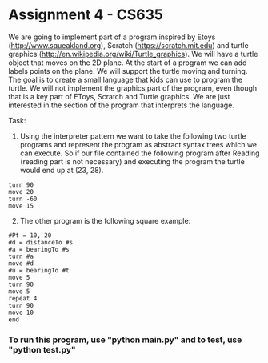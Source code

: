 # Assignment 4 - CS635

We are going to implement part of a program inspired by Etoys (http://www.squeakland.org),
Scratch (https://scratch.mit.edu) and turtle graphics
(http://en.wikipedia.org/wiki/Turtle_graphics).
We will have a turtle object that moves on the 2D plane. At the start of a program we can add
labels points on the plane.
We will support the turtle moving and turning. The goal is to create a small language that kids
can use to program the turtle. We will not implement the graphics part of the program, even
though that is a key part of EToys, Scratch and Turtle graphics. We are just interested in the
section of the program that interprets the language.

Task: 
1. Using the interpreter pattern we want to take the following two turtle programs and
represent the program as abstract syntax trees which we can execute. So if our file contained
the following program after Reading (reading part is not necessary) and executing the program
the turtle would end up at (23, 28).
```move 10
turn 90
move 20
turn -60
move 15
```

2. The other program is the following square example:
```#Ps = 10, 10
#Pt = 10, 20
#d = distanceTo #s
#a = bearingTo #s
turn #a
move #d
#u = bearingTo #t
move 5
turn 90
move 5
repeat 4
turn 90
move 10
end
```

### To run this program, use "python main.py" and to test, use "python test.py"
